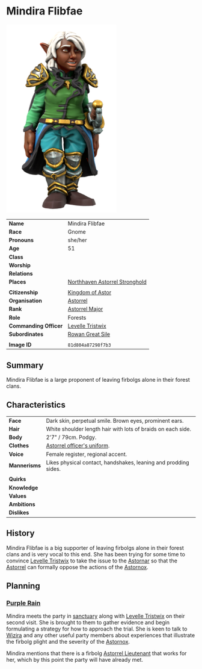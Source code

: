 # Mindira Flibfae

<img src="https://raw.githubusercontent.com/jesskelsall/astarus-images/main/people/portraits/81d804a87298f7b3.png" height="500" />

| | |
| --- | --- |
| **Name** | Mindira Flibfae | character.3
| **Race** | Gnome |
| **Pronouns** | she/her |
| **Age** | 51 |
| **Class** | |
| **Worship** | |
| **Relations** | |
| **Places** | [Northhaven Astorrel Stronghold](../places/strongholds/northhaven-astorrel-stronghold.md) |
| | |
| **Citizenship** | [Kingdom of Astor](../civilisations/kingdom-of-astor/kingdom-of-astor.md) |
| **Organisation** | [Astorrel](../organisations/astorrel/astorrel.md) |
| **Rank** | [Astorrel Major](../organisations/astorrel/ranks/astorrel-major.md) |
| **Role** | Forests |
| **Commanding Officer** | [Levelle Tristwix](levelle-tristwix.md) |
| **Subordinates** | [Rowan Great Sile](rowan-great-sile.md) |
|||
| **Image ID** | `81d804a87298f7b3` |

## Summary

Mindira Flibfae is a large proponent of leaving firbolgs alone in their forest clans.

## Characteristics

| | |
| --- | --- |
| **Face** | Dark skin, perpetual smile. Brown eyes, prominent ears. | characteristics.2
| **Hair** | White shoulder length hair with lots of braids on each side. |
| **Body** | 2'7" / 79cm. Podgy. |
| **Clothes** | [Astorrel officer's uniform](../organisations/astorrel/uniforms/astorrel-officers-uniform.md). |
| **Voice** | Female register, regional accent. |
| **Mannerisms** | Likes physical contact, handshakes, leaning and prodding sides. |
| | |
| **Quirks** | |
| **Knowledge** | |
| **Values** | |
| **Ambitions** | |
| **Dislikes** | |

## History

Mindira Flibfae is a big supporter of leaving firbolgs alone in their forest clans and is very vocal to this end. She has been trying for some time to convince [Levelle Tristwix](levelle-tristwix.md) to take the issue to the [Astornar](../organisations/astornar.md) so that the [Astorrel](../organisations/astorrel/astorrel.md) can formally oppose the actions of the [Astornox](../organisations/astornox/astornox.md).

## Planning

### [Purple Rain](../campaigns/purple-rain.md)

Mindira meets the party in [sanctuary](../organisations/astorrel/sanctuary.md) along with [Levelle Tristwix](levelle-tristwix.md) on their second visit. She is brought to them to gather evidence and begin formulating a strategy for how to approach the trial. She is keen to talk to [Wizira](wizira.md) and any other useful party members about experiences that illustrate the firbolg plight and the severity of the [Astornox](../organisations/astornox/astornox.md).

Mindira mentions that there is a firbolg [Astorrel Lieutenant](../organisations/astorrel/ranks/astorrel-lieutenant.md) that works for her, which by this point the party will have already met.

